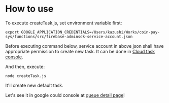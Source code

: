 
# How to use

To execute createTask.js, set environment variable first:

```bach
export GOOGLE_APPLICATION_CREDENTIALS=/Users/kazushi/Works/coin-pay-sys/functions/src/firebase-adminsdk-service-account.json
```

Before executing command below, service account in above json shall have appropriate permission to create new task. It can be done in [Cloud task console](https://console.cloud.google.com/cloudtasks?hl=ja&project=coin-pay-sys).


And then, execute:

```bach
node createTask.js
```

It'll create new default task.

Let's see it in google could console at [queue detail page](https://console.cloud.google.com/cloudtasks/queue/us-central1/coinboxtimer/tasks?hl=ja&project=coin-pay-sys)!
